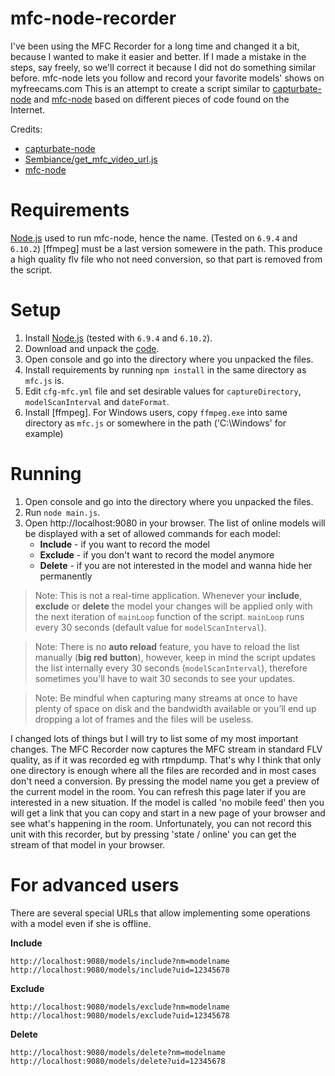 mfc-node-recorder
=================
I've been using the MFC Recorder for a long time and changed it a bit, because I wanted to make it easier and better. 
If I made a mistake in the steps, say freely, so we'll correct it because I did not do something similar before.
mfc-node lets you follow and record your favorite models' shows on myfreecams.com
This is an attempt to create a script similar to [capturbate-node](https://github.com/SN4T14/capturebate-node) 
and [mfc-node](https://github.com/sstativa/mfc-node) based on different pieces of code found on the Internet.

Credits:
* [capturbate-node](https://github.com/SN4T14/capturebate-node)
* [Sembiance/get_mfc_video_url.js](https://gist.github.com/Sembiance/df151de0006a0bf8ae54)
* [mfc-node](https://github.com/sstativa/mfc-node)

Requirements
============
[Node.js](https://nodejs.org/download/) used to run mfc-node, hence the name. (Tested on `6.9.4` and `6.10.2`)
[ffmpeg] must be a last version somewere in the path.
This produce a high quality flv file who not need conversion, so that part is removed from the script.

Setup
=====
1. Install [Node.js](https://nodejs.org/download/) (tested with `6.9.4` and `6.10.2`).
2. Download and unpack the [code](https://github.com/horacio/mfc-node-recorder/archive/master.zip).
3. Open console and go into the directory where you unpacked the files.
4. Install requirements by running `npm install` in the same directory as `mfc.js` is.
5. Edit `cfg-mfc.yml` file and set desirable values for `captureDirectory`, `modelScanInterval` and `dateFormat`.
6. Install [ffmpeg]. For Windows users, copy `ffmpeg.exe` into same directory as `mfc.js` or somewhere in the path ('C:\Windows\' for example)

Running
===========
1. Open console and go into the directory where you unpacked the files.
2. Run `node main.js`.
3. Open http://localhost:9080 in your browser. 
The list of online models will be displayed with a set of allowed commands for each model:
	* __Include__ - if you want to record the model
	* __Exclude__ - if you don't want to record the model anymore
	* __Delete__ - if you are not interested in the model and wanna hide her permanently

> Note: This is not a real-time application. Whenever your __include__, __exclude__ or __delete__ the model your changes will be 
  applied only with the next iteration of `mainLoop` function of the script. `mainLoop` runs every 30 seconds (default value for 
  `modelScanInterval`).

> Note: There is no __auto reload__ feature, you have to reload the list manually (__big red button__), however, keep in mind the 
  script updates the list internally every 30 seconds (`modelScanInterval`), therefore sometimes you'll have to wait 30 seconds to 
  see your updates.

> Note: Be mindful when capturing many streams at once to have plenty of space on disk and the bandwidth available or you’ll end 
  up dropping a lot of frames and the files will be useless.

I changed lots of things but I will try to list some of my most important changes.
The MFC Recorder now captures the MFC stream in standard FLV quality, as if it was recorded eg with rtmpdump. 
That's why I think that only one directory is enough where all the files are recorded and in most cases don't need a conversion.
By pressing the model name you get a preview of the current model in the room. You can refresh this page later if you are interested in a new situation.
If the model is called 'no mobile feed' then you will get a link that you can copy and start in a new page of your browser and see what's happening in the room. Unfortunately, you can not record this unit with this recorder, but by pressing 'state / online' you can get the stream of that model in your browser.

For advanced users
===========
There are several special URLs that allow implementing some operations with a model even if she is offline.

__Include__

```
http://localhost:9080/models/include?nm=modelname
http://localhost:9080/models/include?uid=12345678
```

__Exclude__

```
http://localhost:9080/models/exclude?nm=modelname
http://localhost:9080/models/exclude?uid=12345678
```

__Delete__

```
http://localhost:9080/models/delete?nm=modelname
http://localhost:9080/models/delete?uid=12345678
```
